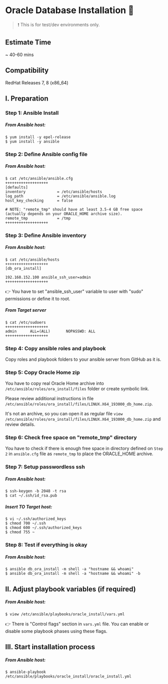 # Oracle Database Installation :rocket:

> :heavy_exclamation_mark: This is for test/dev environments only.

## Estimate Time

~ 40-60 mins

## Compatibility

RedHat Releases 7, 8 (x86_64)

## I. Preparation

### Step 1: Ansible Install

##### From Ansible host:

```
$ yum install -y epel-release
$ yum install -y ansible
```
### Step 2: Define Ansible config file

##### From Ansible host:

```
$ cat /etc/ansible/ansible.cfg
+++++++++++++++++++
[defaults]
inventory              = /etc/ansible/hosts
log_path               = /etc/ansible/ansible.log
host_key_checking      = false

# NOTE: "remote_tmp" should have at least 3.5-4 GB free space (actually depends on your ORACLE_HOME archive size).
remote_tmp             = /tmp
+++++++++++++++++++
```

### Step 3: Define Ansible inventory

##### From Ansible host:

```
$ cat /etc/ansible/hosts
+++++++++++++++++++
[db_ora_install]

192.168.152.100 ansible_ssh_user=admin
+++++++++++++++++++
```

:point_right: You have to set "ansible_ssh_user" variable to user with "sudo" permissions or define it to root.

##### From Target server

```
$ cat /etc/sudoers
+++++++++++++++++++
admin      ALL=(ALL)       NOPASSWD: ALL
+++++++++++++++++++
```

### Step 4: Copy ansible roles and playbook

Copy roles and playbook folders to your ansible server from GitHub as it is.

### Step 5: Copy Oracle Home zip

You have to copy real Oracle Home archive into `/etc/ansible/roles/ora_install/files` folder or create symbolic link.

Please review additional instructions in file `/etc/ansible/roles/ora_install/files/LINUX.X64_193000_db_home.zip`.

It's not an archive, so you can open it as regular file `view /etc/ansible/roles/ora_install/files/LINUX.X64_193000_db_home.zip` and review details.

### Step 6: Check free space on "remote_tmp" directory

You have to check if there is enough free space in directory defined on `Step 2` in `ansible.cfg` file as `remote_tmp` to place the ORACLE_HOME archive.

### Step 7: Setup passwordless ssh

##### From Ansible host:

```
$ ssh-keygen -b 2048 -t rsa 
$ cat ~/.ssh/id_rsa.pub
```

##### Insert TO Target host:

```
$ vi ~/.ssh/authorized_keys
$ chmod 700 ~/.ssh
$ chmod 600 ~/.ssh/authorized_keys
$ chmod 755 ~
```

### Step 8: Test if everything is okay

##### From Ansible host:

```
$ ansible db_ora_install -m shell -a "hostname && whoami"
$ ansible db_ora_install -m shell -a "hostname && whoami" -b
```

## II. Adjust playbook variables (if required)

##### From Ansible host:

```
$ view /etc/ansible/playbooks/oracle_install/vars.yml
```

:point_right: There is "Control flags" section in `vars.yml` file. You can enable or disable some playbook phases using these flags.

## III. Start installation process

##### From Ansible host:

```
$ ansible-playbook /etc/ansible/playbooks/oracle_install/oracle_install.yml
```
